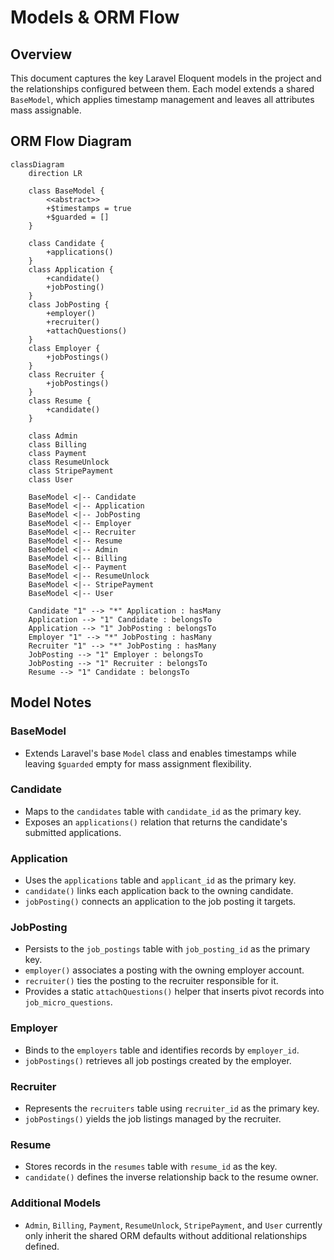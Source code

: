 # Models & ORM Flow

## Overview
This document captures the key Laravel Eloquent models in the project and the relationships configured between them. Each model extends a shared `BaseModel`, which applies timestamp management and leaves all attributes mass assignable.

## ORM Flow Diagram
```mermaid
classDiagram
    direction LR

    class BaseModel {
        <<abstract>>
        +$timestamps = true
        +$guarded = []
    }

    class Candidate {
        +applications()
    }
    class Application {
        +candidate()
        +jobPosting()
    }
    class JobPosting {
        +employer()
        +recruiter()
        +attachQuestions()
    }
    class Employer {
        +jobPostings()
    }
    class Recruiter {
        +jobPostings()
    }
    class Resume {
        +candidate()
    }

    class Admin
    class Billing
    class Payment
    class ResumeUnlock
    class StripePayment
    class User

    BaseModel <|-- Candidate
    BaseModel <|-- Application
    BaseModel <|-- JobPosting
    BaseModel <|-- Employer
    BaseModel <|-- Recruiter
    BaseModel <|-- Resume
    BaseModel <|-- Admin
    BaseModel <|-- Billing
    BaseModel <|-- Payment
    BaseModel <|-- ResumeUnlock
    BaseModel <|-- StripePayment
    BaseModel <|-- User

    Candidate "1" --> "*" Application : hasMany
    Application --> "1" Candidate : belongsTo
    Application --> "1" JobPosting : belongsTo
    Employer "1" --> "*" JobPosting : hasMany
    Recruiter "1" --> "*" JobPosting : hasMany
    JobPosting --> "1" Employer : belongsTo
    JobPosting --> "1" Recruiter : belongsTo
    Resume --> "1" Candidate : belongsTo
```

## Model Notes
### BaseModel
- Extends Laravel's base `Model` class and enables timestamps while leaving `$guarded` empty for mass assignment flexibility.

### Candidate
- Maps to the `candidates` table with `candidate_id` as the primary key.
- Exposes an `applications()` relation that returns the candidate's submitted applications.

### Application
- Uses the `applications` table and `applicant_id` as the primary key.
- `candidate()` links each application back to the owning candidate.
- `jobPosting()` connects an application to the job posting it targets.

### JobPosting
- Persists to the `job_postings` table with `job_posting_id` as the primary key.
- `employer()` associates a posting with the owning employer account.
- `recruiter()` ties the posting to the recruiter responsible for it.
- Provides a static `attachQuestions()` helper that inserts pivot records into `job_micro_questions`.

### Employer
- Binds to the `employers` table and identifies records by `employer_id`.
- `jobPostings()` retrieves all job postings created by the employer.

### Recruiter
- Represents the `recruiters` table using `recruiter_id` as the primary key.
- `jobPostings()` yields the job listings managed by the recruiter.

### Resume
- Stores records in the `resumes` table with `resume_id` as the key.
- `candidate()` defines the inverse relationship back to the resume owner.

### Additional Models
- `Admin`, `Billing`, `Payment`, `ResumeUnlock`, `StripePayment`, and `User` currently only inherit the shared ORM defaults without additional relationships defined.

